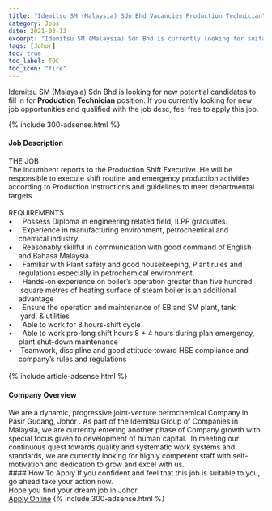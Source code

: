 ```yaml
---
title: "Idemitsu SM (Malaysia) Sdn Bhd Vacancies Production Technician" 
category: Jobs 
date: 2021-03-13 
excerpt: "Idemitsu SM (Malaysia) Sdn Bhd is currently looking for suitable person to fill in the Production Technician which based in Johor" 
tags: [Johor] 
toc: true 
toc_label: TOC 
toc_icon: "fire" 
--- 
```


<p>Idemitsu SM (Malaysia) Sdn Bhd is looking for new potential candidates to fill in for <b>Production Technician</b> position. If you currently looking for new job opportunities and qualified with the job desc, feel free to apply this job.
</p>{% include 300-adsense.html %} 
<div><div><h4>Job Description</h4></div><div><div><span><div><div>THE JOB<br>The incumbent reports to the Production Shift Executive. He will be responsible to execute shift routine and emergency production activities according to Production instructions and guidelines to meet departmental targets<br><br>REQUIREMENTS<br>&#8226;&#160;&#160;&#160;&#160;&#160;Possess Diploma in engineering related field, ILPP graduates.&#160;<br>&#8226;&#160;&#160;&#160;&#160;&#160;Experience in manufacturing environment, petrochemical and&#160;<br>&#160;&#160;&#160;&#160;&#160;chemical industry.<br>&#8226;&#160;&#160;&#160;&#160;&#160;Reasonably skillful in communication with good command of English&#160;<br>&#160;&#160;&#160;&#160;&#160;and Bahasa Malaysia.&#160;<br>&#8226;&#160;&#160;&#160;&#160;&#160;Familiar with Plant safety and good housekeeping, Plant rules and&#160;<br>&#160;&#160;&#160;&#160;&#160;regulations especially in petrochemical environment.<br>&#8226;&#160;&#160;&#160;&#160;&#160;Hands-on experience on boiler&#8217;s operation greater than five hundred&#160;<br>&#160;&#160;&#160;&#160;&#160; square metres of heating surface of steam boiler is an additional&#160;<br>&#160;&#160;&#160;&#160;&#160;advantage<br>&#8226;&#160;&#160;&#160;&#160;&#160;Ensure the operation and maintenance of EB and SM plant, tank&#160;<br>&#160;&#160;&#160;&#160;&#160; yard, &amp; utilities<br>&#8226;&#160;&#160;&#160;&#160;&#160;Able to work for 8 hours-shift cycle<br>&#8226;&#160;&#160;&#160;&#160;&#160;Able to work pro-long shift hours 8 + 4 hours during plan emergency,&#160;<br>&#160;&#160;&#160;&#160;&#160;plant shut-down maintenance<br>&#8226;&#160;&#160;&#160;&#160;Teamwork, discipline and good attitude toward HSE compliance and&#160;<br>&#160;&#160;&#160;&#160;&#160;company&#8217;s rules and regulations<br>&#160;</div></div></span></div></div></div> 
{% include article-adsense.html %} 
<div><div><h4>Company Overview</h4></div><div><div><span><div><div>We are a dynamic, progressive joint-venture petrochemical Company in Pasir Gudang, Johor .&#160;As part of the Idemitsu Group of Companies in Malaysia, we are currently entering another phase of Company growth with special focus given to development of human capital.&#160;&#160;In meeting our continuous quest towards quality and systematic work systems and standards, we are currently looking for highly competent staff with self-motivation and dedication to grow and excel with us.</div></div></span></div></div></div> 
#### How To Apply 
If you confident and feel that this job is suitable to you, go ahead take your action now. <br/> 
Hope you find your dream job in Johor. <br/> 
<a href="https://www.jobstreet.com.my/en/job/production-technician-4505475?jobId=jobstreet-my-job-4505475&" class="btn btn--info" target="_blank" rel="nofollow noopenner">Apply Online</a> 
{% include 300-adsense.html %} 